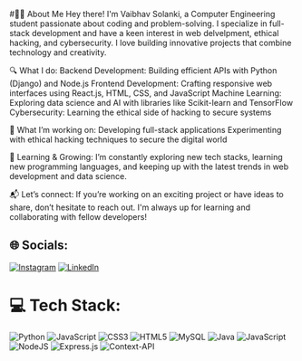 #👨‍💻 About Me
Hey there! I'm Vaibhav Solanki, a Computer Engineering student passionate about coding and problem-solving. I specialize in full-stack development and have a keen interest in web delvelpment, ethical hacking, and cybersecurity. I love building innovative projects that combine technology and creativity.

🔍 What I do:
Backend Development: Building efficient APIs with Python (Django) and Node.js
Frontend Development: Crafting responsive web interfaces using React.js, HTML, CSS, and JavaScript
Machine Learning: Exploring data science and AI with libraries like Scikit-learn and TensorFlow
Cybersecurity: Learning the ethical side of hacking to secure systems

🚀 What I’m working on:
Developing full-stack applications
Experimenting with ethical hacking techniques to secure the digital world

🌱 Learning & Growing:
I’m constantly exploring new tech stacks, learning new programming languages, and keeping up with the latest trends in web development and data science.

📬 Let’s connect:
If you’re working on an exciting project or have ideas to share, don’t hesitate to reach out. I'm always up for learning and collaborating with fellow developers!


## 🌐 Socials:
[![Instagram](https://img.shields.io/badge/Instagram-%23E4405F.svg?logo=Instagram&logoColor=white)](https://www.instagram.com/.vaibhav_solanki./profilecard/?igsh=MWJpaWxlaGZlMGtuaA==) [![LinkedIn](https://img.shields.io/badge/LinkedIn-%230077B5.svg?logo=linkedin&logoColor=white)](www.linkedin.com/in/vaibhav-solanki-) 

# 💻 Tech Stack:
![Python](https://img.shields.io/badge/python-3670A0?style=for-the-badge&logo=python&logoColor=ffdd54) ![JavaScript](https://img.shields.io/badge/javascript-%23323330.svg?style=for-the-badge&logo=javascript&logoColor=%23F7DF1E) ![CSS3](https://img.shields.io/badge/css3-%231572B6.svg?style=for-the-badge&logo=css3&logoColor=white) ![HTML5](https://img.shields.io/badge/html5-%23E34F26.svg?style=for-the-badge&logo=html5&logoColor=white) ![MySQL](https://img.shields.io/badge/mysql-4479A1.svg?style=for-the-badge&logo=mysql&logoColor=white) ![Java](https://img.shields.io/badge/java-%23ED8B00.svg?style=for-the-badge&logo=openjdk&logoColor=white) ![JavaScript](https://img.shields.io/badge/javascript-%23323330.svg?style=for-the-badge&logo=javascript&logoColor=%23F7DF1E) ![NodeJS](https://img.shields.io/badge/directus-%2364f.svg?style=for-the-badge&logo=directus&logoColor=white) ![Express.js](https://img.shields.io/badge/express.js-%23404d59.svg?style=for-the-badge&logo=express&logoColor=%2361DAFB) ![Context-API](https://img.shields.io/badge/Context--Api-000000?style=for-the-badge&logo=react)



<!-- Proudly created with GPRM ( https://gprm.itsvg.in ) -->
